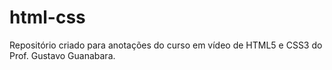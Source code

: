 # html-css
Repositório criado para anotações do curso em vídeo de HTML5 e CSS3 do Prof. Gustavo Guanabara.
